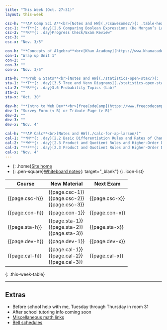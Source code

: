 ```yaml
---
title: "This Week (Oct. 27–31)"
layout: this-week

csc-h: "**AP Comp Sci A**<br>[Notes and HW](./csawesome2/){: .table-head-link}<br>[Book](https://runestone.academy/ns/books/published/manvillehighschool_csawesome2_2526/csawesome2.html){: target=\"_blank\" .table-head-link}"
csc-1: "**T**{: .day}[2.6 Comparing Boolean Expressions (De Morgan’s Laws)](./csawesome2/2-6-comparing-boolean-expressions.html)"
csc-2: "**R**{: .day}Progress Check/Exam Review"
csc-3: ""
csc-x: "Nov. 3/5"

con-h: "**Concepts of Algebra**<br>[Khan Academy](https://www.khanacademy.org/math/algebra-basics){: target=\"_blank\"}"
con-1: "Wrap up Unit 1"
con-2: ""
con-3: ""
con-x: "Nov. 3/5"

sta-h: "**Prob & Stats**<br>[Notes and HW](./statistics-open-stax/){: .table-head-link}<br>[Book](https://openstax.org/books/statistics/pages/1-introduction){: target=\"_blank\" .table-head-link}"
sta-1: "**T**{: .day}[3.5 Tree and Venn Diagrams](./statistics-open-stax/3-5-tree-and-venn-diagrams.html)"
sta-2: "**R**{: .day}3.6 Probability Topics (Lab)"
sta-3: ""
sta-x: "Oct. 30"

dev-h: "**Intro to Web Dev**<br>[freeCodeCamp](https://www.freecodecamp.org/learn/2022/responsive-web-design/){: target=\"_blank\"}"
dev-1: "Survey Form (≤ B) or Tribute Page (> B)"
dev-2: ""
dev-3: ""
dev-x: "Nov. 4"

cal-h: "**AP Calc**<br>[Notes and HW](./calc-for-ap-larson/)"
cal-1: "**M**{: .day}[2.2 Basic Differentiation Rules and Rates of Change](./calc-for-ap-larson/2.2-basic-differentiation-rules-and-rates-of-change.html)"
cal-2: "**W**{: .day}[2.3 Product and Quotient Rules and Higher-Order Derivatives](./calc-for-ap-larson/2.3-product-and-quotient-rules-and-higher-order-derivatives.html)"
cal-3: "**F**{: .day}[2.3 Product and Quotient Rules and Higher-Order Derivatives](./calc-for-ap-larson/2.3-product-and-quotient-rules-and-higher-order-derivatives.html)"
cal-x: "Nov. 4"
---
```


- {: .home}[Site home](./)
- {: .pen-square}[Whiteboard notes](https://1drv.ms/o/c/c4097c61e06a2b97/EpojsyS4IFdOp0qZoDZdHikBZAinLWQ3ncbWjBZVKo0vtQ?e=5egVmL){: target="_blank"}
{: .icon-list}

| Course         | New Material                                       | Next Exam      |
| -------------- | -------------------------------------------------- | -------------- |
| {{page.csc-h}} | {{page.csc-1}}<br>{{page.csc-2}}<br>{{page.csc-3}} | {{page.csc-x}} |
| {{page.con-h}} | {{page.con-1}}                                     | {{page.con-x}} |
| {{page.sta-h}} | {{page.sta-1}}<br>{{page.sta-2}}<br>{{page.sta-3}} | {{page.sta-x}} |
| {{page.dev-h}} | {{page.dev-1}}                                     | {{page.dev-x}} |
| {{page.cal-h}} | {{page.cal-1}}<br>{{page.cal-2}}<br>{{page.cal-3}} | {{page.cal-x}} |
{: .this-week-table}

---

## Extras

- Before school help with me, Tuesday through Thursday in room 31
- After school tutoring info coming soon
- [Miscellaneous math links](./misc/math-links.md)
- [Bell schedules](./misc/bell-schedule.md)
